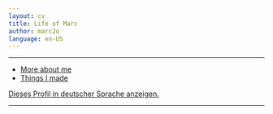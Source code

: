```yaml
---
layout: cv
title: Life of Marc
author: marc2o
language: en-US
---
```


---

- [More about me](/about.html)
- [Things I made](/stuff.html)

[Dieses Profil in deutscher Sprache anzeigen.](/vita/de/marc)

---
